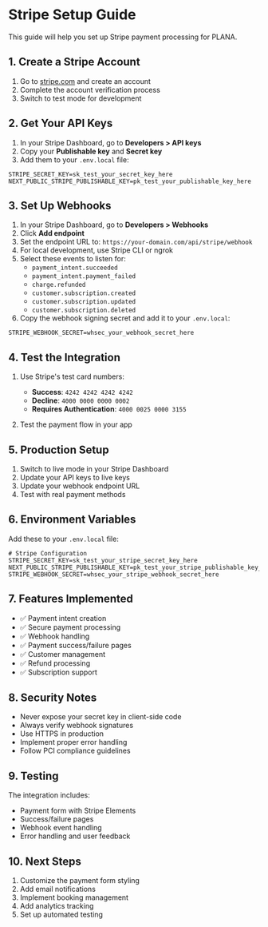 # Stripe Setup Guide

This guide will help you set up Stripe payment processing for PLANA.

## 1. Create a Stripe Account

1. Go to [stripe.com](https://stripe.com) and create an account
2. Complete the account verification process
3. Switch to test mode for development

## 2. Get Your API Keys

1. In your Stripe Dashboard, go to **Developers > API keys**
2. Copy your **Publishable key** and **Secret key**
3. Add them to your `.env.local` file:

```env
STRIPE_SECRET_KEY=sk_test_your_secret_key_here
NEXT_PUBLIC_STRIPE_PUBLISHABLE_KEY=pk_test_your_publishable_key_here
```

## 3. Set Up Webhooks

1. In your Stripe Dashboard, go to **Developers > Webhooks**
2. Click **Add endpoint**
3. Set the endpoint URL to: `https://your-domain.com/api/stripe/webhook`
4. For local development, use Stripe CLI or ngrok
5. Select these events to listen for:
   - `payment_intent.succeeded`
   - `payment_intent.payment_failed`
   - `charge.refunded`
   - `customer.subscription.created`
   - `customer.subscription.updated`
   - `customer.subscription.deleted`
6. Copy the webhook signing secret and add it to your `.env.local`:

```env
STRIPE_WEBHOOK_SECRET=whsec_your_webhook_secret_here
```

## 4. Test the Integration

1. Use Stripe's test card numbers:
   - **Success**: `4242 4242 4242 4242`
   - **Decline**: `4000 0000 0000 0002`
   - **Requires Authentication**: `4000 0025 0000 3155`

2. Test the payment flow in your app

## 5. Production Setup

1. Switch to live mode in your Stripe Dashboard
2. Update your API keys to live keys
3. Update your webhook endpoint URL
4. Test with real payment methods

## 6. Environment Variables

Add these to your `.env.local` file:

```env
# Stripe Configuration
STRIPE_SECRET_KEY=sk_test_your_stripe_secret_key_here
NEXT_PUBLIC_STRIPE_PUBLISHABLE_KEY=pk_test_your_stripe_publishable_key_here
STRIPE_WEBHOOK_SECRET=whsec_your_stripe_webhook_secret_here
```

## 7. Features Implemented

- ✅ Payment intent creation
- ✅ Secure payment processing
- ✅ Webhook handling
- ✅ Payment success/failure pages
- ✅ Customer management
- ✅ Refund processing
- ✅ Subscription support

## 8. Security Notes

- Never expose your secret key in client-side code
- Always verify webhook signatures
- Use HTTPS in production
- Implement proper error handling
- Follow PCI compliance guidelines

## 9. Testing

The integration includes:
- Payment form with Stripe Elements
- Success/failure pages
- Webhook event handling
- Error handling and user feedback

## 10. Next Steps

1. Customize the payment form styling
2. Add email notifications
3. Implement booking management
4. Add analytics tracking
5. Set up automated testing 